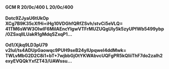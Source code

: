 #### GCM R 20/0c/400 L 20/0c/400
**Dotc9ZJyaU6tUkOp**<br/>**XCg7B9K35cXfHi+iHg10VDGhfQRfZSvh/stvCi5eVLQ=**<br/>**41TM6sWW3OIwlF6MilAEncYIgwVTFrMUZUQgUIy5k5zyUPfWb5499ybp/0ZSxqlILUakR1gMdqSZxqP1...**<br/><br/>
**Od1/Xjkq9LD3pU79**<br/>**v2IuI/ts4ADUpGaowqc9PUH9seB24yIUpqweI4ddMwk=**<br/>**TWLvMbG2D2C8i1+bT+7wjbbGjOtYKWAbvcUQFgPR5kQIiiThF7do2zaIh2exyEVQQkYxfZT43/UAWssu...**